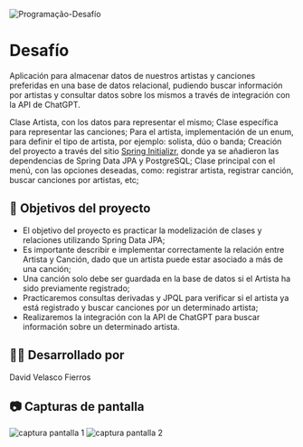 
![Programação-Desafío](https://github.com/genesysR-dev/2066-desafio-persistiendo-datos-artistas-canciones/assets/91544872/6675312c-06e9-4a44-a869-683c332dcd71)

# Desafío
Aplicación para almacenar datos de nuestros artistas y canciones preferidas en una base de datos relacional, pudiendo buscar información por artistas y consultar datos sobre los mismos a través de integración con la API de ChatGPT.

Clase Artista, con los datos para representar el mismo;
Clase específica para representar las canciones;
Para el artista, implementación de un enum, para definir el tipo de artista, por ejemplo: solista, dúo o banda;
Creación del proyecto a través del sitio [Spring Initializr](https://start.spring.io/), donde ya se añadieron las dependencias de Spring Data JPA y PostgreSQL;
Clase principal con el menú, con las opciones deseadas, como: registrar artista, registrar canción, buscar canciones por artistas, etc;

## 🔨 Objetivos del proyecto

- El objetivo del proyecto es practicar la modelización de clases y relaciones utilizando Spring Data JPA;
- Es importante describir e implementar correctamente la relación entre Artista y Canción, dado que un artista puede estar asociado a más de una canción;
- Una canción solo debe ser guardada en la base de datos si el Artista ha sido previamente registrado;
- Practicaremos consultas derivadas y JPQL para verificar si el artista ya está registrado y buscar canciones por un determinado artista;
- Realizaremos la integración con la API de ChatGPT para buscar información sobre un determinado artista.

## 👨‍💻 Desarrollado por

David Velasco Fierros

## 📷 Capturas de pantalla

![captura pantalla 1](https://github.com/DavidVF7/Desafio-Java-y-Spring-persistiendo-datos-artistas-y-canciones/assets/103916971/094f3526-3970-486b-8a9a-f600596ad9ad)
![captura pantalla 2](https://github.com/DavidVF7/Desafio-Java-y-Spring-persistiendo-datos-artistas-y-canciones/assets/103916971/7eef780d-ee12-4a2e-8b3b-8a674f997f7a)
